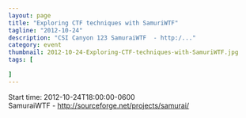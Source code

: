 ```yaml
---
layout: page 
title: "Exploring CTF techniques with SamuriWTF"
tagline: "2012-10-24"
description: "CSI Canyon 123 SamuraiWTF  - http:/..."
category: event
thumbnail: 2012-10-24-Exploring-CTF-techniques-with-SamuriWTF.jpg
tags: [
	
]
---
```


Start time: 2012-10-24T18:00:00-0600  
SamuraiWTF  - http://sourceforge.net/projects/samurai/
